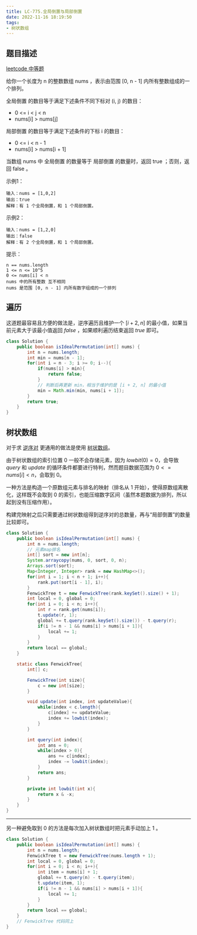 ```yaml
---
title: LC-775.全局倒置与局部倒置
date: 2022-11-16 18:19:50
tags:
- 树状数组
---
```


## 题目描述
[leetcode 中等题](https://leetcode.cn/problems/global-and-local-inversions/)

给你一个长度为 n 的整数数组 nums ，表示由范围 [0, n - 1] 内所有整数组成的一个排列。

全局倒置 的数目等于满足下述条件不同下标对 (i, j) 的数目：
- 0 <= i < j < n
- nums[i] > nums[j]
  

局部倒置 的数目等于满足下述条件的下标 i 的数目：
- 0 <= i < n - 1
- nums[i] > nums[i + 1]

当数组 nums 中 全局倒置 的数量等于 局部倒置 的数量时，返回 true ；否则，返回 false 。

示例1：
```
输入：nums = [1,0,2]
输出：true
解释：有 1 个全局倒置，和 1 个局部倒置。
```

示例2：
```
输入：nums = [1,2,0]
输出：false
解释：有 2 个全局倒置，和 1 个局部倒置。
```

提示：
```
n == nums.length
1 <= n <= 10^5
0 <= nums[i] < n
nums 中的所有整数 互不相同
nums 是范围 [0, n - 1] 内所有数字组成的一个排列
```

## 遍历
这道题最容易且方便的做法是，逆序遍历且维护一个 $[i + 2, n]$ 的最小值，如果当前元素大于该最小值返回 $false$ ，如果顺利遍历结束返回 $true$ 即可。

```Java
class Solution {
    public boolean isIdealPermutation(int[] nums) {
        int n = nums.length;
        int min = nums[n - 1];
        for(int i = n - 3; i >= 0; i--){
            if(nums[i] > min){
                return false;
            }         
            // 判断后再更新 min，相当于维护的是 [i + 2, n] 的最小值 
            min = Math.min(min, nums[i + 1]); 
        }
        return true;
    }
}
```
## 树状数组
对于求 [逆序对](https://zh.m.wikipedia.org/zh-hans/%E9%80%86%E5%BA%8F%E5%AF%B9) 更通用的做法是使用 [树状数组](https://www.acwing.com/blog/content/80/)。

由于树状数组的索引位置 $0$ 一般不会存储元素，因为 $lowbit(0) = 0$，会导致 $query$ 和 $update$ 的循环条件都要进行特判，然而题目数据范围为 $0 <= nums[i] < n$，会取到 $0$。

一种方法是构造一个原数组元素与排名的映射（排名从 $1$ 开始），使得原数组离散化，这样既不会取到 $0$ 的索引，也能压缩数字区间（虽然本题数据为排列，所以起到没有压缩作用）。

构建完映射之后只需要通过树状数组得到逆序对的总数量，再与“局部倒置”的数量比较即可。

```Java
class Solution {
    public boolean isIdealPermutation(int[] nums) {
        int n = nums.length;
        // 元素map排名
        int[] sort = new int[n];
        System.arraycopy(nums, 0, sort, 0, n);
        Arrays.sort(sort);
        Map<Integer, Integer> rank = new HashMap<>();
        for(int i = 1; i < n + 1; i++){
            rank.put(sort[i - 1], i);
        }
        FenwickTree t = new FenwickTree(rank.keySet().size() + 1);
        int local = 0, global = 0;
        for(int i = 0; i < n; i++){
            int r = rank.get(nums[i]);
            t.update(r, 1);
            global += t.query(rank.keySet().size()) - t.query(r);
            if(i != n - 1 && nums[i] > nums[i + 1]){
                local += 1;
            }
        }
        return local == global;
    }

    static class FenwickTree{
        int[] c;

        FenwickTree(int size){
            c = new int[size];
        }

        void update(int index, int updateValue){
            while(index < c.length){
                c[index] += updateValue;
                index += lowbit(index);
            }
        }

        int query(int index){
            int ans = 0;
            while(index > 0){
                ans += c[index];
                index -= lowbit(index); 
            }
            return ans;
        }

        private int lowbit(int x){
            return x & -x;
        }
    }
}
```
---
 
另一种避免取到 $0$ 的方法是每次加入树状数组时把元素手动加上 $1$ 。
```Java
class Solution {
    public boolean isIdealPermutation(int[] nums) {
        int n = nums.length;
        FenwickTree t = new FenwickTree(nums.length + 1);
        int local = 0, global = 0;
        for(int i = 0; i < n; i++){
            int item = nums[i] + 1;
            global += t.query(n) - t.query(item);
            t.update(item, 1);
            if(i != n - 1 && nums[i] > nums[i + 1]){
                local += 1;
            }
        }
        return local == global;
    }
    // FenwickTree 代码同上
}
```